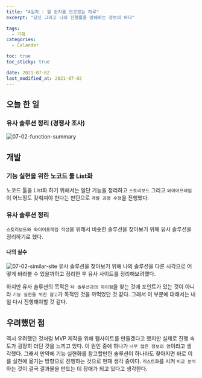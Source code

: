 ```yaml
---
title: "4일차 : 뭘 한지를 모르겠는 하루"
excerpt: "당신 그리고 나의 진행률을 방해하는 정보의 바다"

tags:
  - 기획
categories:
  - Calander

toc: true
toc_sticky: true

date: 2021-07-02
last_modified_at: 2021-07-02
---
```

## 오늘 한 일
### 유사 솔루션 정리 (경쟁사 조사)
![07-02-function-summary](https://user-images.githubusercontent.com/73425926/124282216-8dbc6700-db85-11eb-947f-b977f84af477.jpg)


## 개발 
### 기능 실현을 위한 노코드 툴 List화
노코드 툴을 List화 하기 위해서는 일단 기능을 정리하고 `스토리보드` 그리고 `와이어프레임`이 어느정도 갖춰져야 한다는 판단으로 `개발 과정 수정`을 진행했다.

### 유사 솔루션 정리
`스토리보드와 와이어프레임 작성`을 위해서 비슷한 솔루션을 찾아보기 위해 유사 솔루션을 정리하기로 했다.
#### 나의 실수
![07-02-similar-site](https://user-images.githubusercontent.com/73425926/124282247-9745cf00-db85-11eb-8a81-653e19aec997.jpg)
유사 솔루션을 찾아보기 위해 나의 솔루션을 다른 시각으로 어떻게 바라볼 수 있을까하고 정리한 후 유사 사이트를 정리해보려했다.

하지만 유사 솔루션의 목적은 `타 솔루션과의 차이점`을 찾는 것에 포인트가 있는 것이 아니라 `기능 실현을 위한 참고`가 목적인 것을 까먹었던 것 같다. 그래서 이 부분에 대해서는 내일 다시 진행해야할 것 같다.

## 우려했던 점
역시 우려했던 것처럼 MVP 제작을 위해 웹사이트를 만들겠다고 했지만 실제로 진행 속도가 굉장히 더딘 것을 느끼고 있다. 이 원인 중에 하나가 `너무 많은 정보의 양`이라고 생각했다. 그래서 만약에 기능 실현화를 참고할만한 솔루션이 하나라도 찾아지면 바로 이를 실천에 옮기는 방향으로 진행하는 것으로 현재 생각 중이다. `리스트화`를 시켜 `비교 분석`하는 것이 결국 결과물을 만드는 데 장애가 되고 있다고 생각한다.